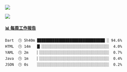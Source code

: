 [![](https://count.getloli.com/get/@Quan666.github.readme)](https://count.getloli.com/)


[![](https://chat.getloli.com/room/@Quan666.github/svg?width=600&height=100&limit=20&theme=light&title=Quan666@github:%20~&fontSize=13)](https://chat.getloli.com/room/@Quan666.github?title=Quan666的留言板)


 <!-- waka-box start -->
#### <a href="https://gist.github.com/204ad9111ce51ffe775886f66538b500" target="_blank">📊 每周工作报告</a>
```text
Dart  🕓 5h40m ███████████████████████████████▏░ 94.6%
HTML  🕓 14m   █▎░░░░░░░░░░░░░░░░░░░░░░░░░░░░░░░  4.0%
YAML  🕓 2m    ▏░░░░░░░░░░░░░░░░░░░░░░░░░░░░░░░░  0.7%
Java  🕓 1m    ▏░░░░░░░░░░░░░░░░░░░░░░░░░░░░░░░░  0.4%
JSON  🕓 0s    ░░░░░░░░░░░░░░░░░░░░░░░░░░░░░░░░░  0.2%
```
<!-- Powered by https://github.com/journey-ad/waka-box-go . -->
<!-- waka-box end -->













<!--
**Quan666/Quan666** is a ✨ _special_ ✨ repository because its `README.md` (this file) appears on your GitHub profile.

Here are some ideas to get you started:

- 🔭 I’m currently working on ...
- 🌱 I’m currently learning ...
- 👯 I’m looking to collaborate on ...
- 🤔 I’m looking for help with ...
- 💬 Ask me about ...
- 📫 How to reach me: ...
- 😄 Pronouns: ...
- ⚡ Fun fact: ...
-->
